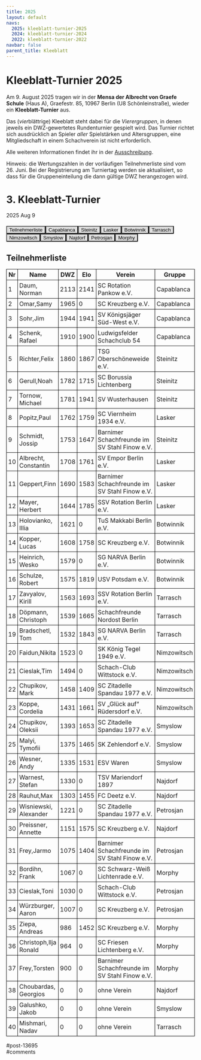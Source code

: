 ```yaml
---
title: 2025 
layout: default
navs:
  2025: kleeblatt-turnier-2025
  2024: kleeblatt-turnier-2024
  2022: kleeblatt-turnier-2022
navbar: false
parent_title: Kleeblatt
---
```

<div class="post-13695 page type-page status-publish hentry" id="post-13695">
<h1 class="entry-title">Kleeblatt-Turnier 2025</h1>
<div class="entry-content">
<p>Am 9. August 2025 tragen wir in der <strong>Mensa der Albrecht von Graefe Schule</strong> (Haus A), Graefestr. 85, 10967 Berlin (U8 Schönleinstraße), wieder ein <b>Kleeblatt-Turnier</b> aus.</p>
<p>Das (<i>vier</i>blättrige) Kleeblatt steht dabei für die <i>Vierergruppen</i>, in denen jeweils ein DWZ-gewertetes Rundenturnier gespielt wird. Das Turnier richtet sich ausdrücklich an Spieler <i>aller</i> Spielstärken und Altersgruppen, eine Mitgliedschaft in einem Schachverein ist nicht erforderlich.</p>
<p>Alle weiteren Informationen findet ihr in der <a href="https://www.narva-schach.de/wordpress/wp-content/uploads/2025/06/Kleeblatt-Turnier-2025.pdf">Ausschreibung</a>.</p>
<p>Hinweis: die Wertungszahlen in der vorläufigen Teilnehmerliste sind vom 26. Juni. Bei der Registrierung am Turniertag werden sie aktualisiert, so dass für die Gruppeneinteilung die dann gültige DWZ herangezogen wird.</p>
<div class="grtTournament">
<style><!--.grtTournament div.grtTab.grtTabInactive {
    display:none;
}

.grtTournament div.grtTab.grtTabActive {
    display:block;
}

.grtTournament button.grtButtonInactive,
.grtTournament button.grtButtonInitial {
    padding-left:20px;
    padding-right:20px;
}

.grtTournament button.grtButtonActive,
.grtTournament button.grtButtonActive:disabled {
    font-weight:bold;
    padding-left:10px;
    padding-right:10px;
}
--></style>
<style><!--.grtTournament .grtNav {
    margin-bottom:20px;
    margin-top:20px;
}

.grtTournament h1 {
    font-size: 20pt;
    font-weight: bold;
}

.grtTournament h2 {
    font-size: 16pt;
    font-weight: bold;
}

.grtTournament h3 {
    font-size: 14pt;
    font-weight: bold;
}

.grtTournament table {
    border-collapse: collapse;
}

.grtTournament td,th {
    border: 1px solid #000000;
    padding:4px;
}

.grtTournament button.grtButtonInactive,
.grtTournament button.grtButtonInitial {
    background:#dfdfdf;
}

.grtTournament button.grtButtonActive,
.grtTournament button.grtButtonActive:disabled {
    background:#cfcfcf;
    color:#0000FF;
}
--></style>
<h1>3. Kleeblatt-Turnier</h1>
<p><span>2025 Aug 9</span></p>
<div class="grtNav"><button class="grtButtonInitial" id="grtButton_playerList" onclick="grt.activateTab('playerList');">Teilnehmerliste</button><button class="grtButtonInactive" id="grtButton_ca0745fa-d468-494c-b060-5368c20f8c6e" onclick="grt.activateTab('ca0745fa-d468-494c-b060-5368c20f8c6e');">Capablanca</button><button class="grtButtonInactive" id="grtButton_79489a1b-5559-4c2a-b7fc-b583cad3f91d" onclick="grt.activateTab('79489a1b-5559-4c2a-b7fc-b583cad3f91d');">Steinitz</button><button class="grtButtonInactive" id="grtButton_8c116594-c864-4daf-bf81-3490ef7f3327" onclick="grt.activateTab('8c116594-c864-4daf-bf81-3490ef7f3327');">Lasker</button><button class="grtButtonInactive" id="grtButton_b9f77b8d-48c1-4122-b044-b807cdec7e9f" onclick="grt.activateTab('b9f77b8d-48c1-4122-b044-b807cdec7e9f');">Botwinnik</button><button class="grtButtonInactive" id="grtButton_79d79aac-e029-444c-8017-617652228744" onclick="grt.activateTab('79d79aac-e029-444c-8017-617652228744');">Tarrasch</button><button class="grtButtonInactive" id="grtButton_88b63ab9-6aa4-4f05-a385-f468de0a07b4" onclick="grt.activateTab('88b63ab9-6aa4-4f05-a385-f468de0a07b4');">Nimzowitsch</button><button class="grtButtonInactive" id="grtButton_192e453a-9ec0-4e51-a65a-4bfaa062b872" onclick="grt.activateTab('192e453a-9ec0-4e51-a65a-4bfaa062b872');">Smyslow</button><button class="grtButtonInactive" id="grtButton_44df9143-156f-4b19-a3be-22a27aab7a19" onclick="grt.activateTab('44df9143-156f-4b19-a3be-22a27aab7a19');">Najdorf</button><button class="grtButtonInactive" id="grtButton_90bf4e45-d521-44cf-ba51-490fe1b26625" onclick="grt.activateTab('90bf4e45-d521-44cf-ba51-490fe1b26625');">Petrosjan</button><button class="grtButtonInactive" id="grtButton_9005259a-1ee6-4e53-9993-e2169554ed1f" onclick="grt.activateTab('9005259a-1ee6-4e53-9993-e2169554ed1f');">Morphy</button></div>
<div class="grtTab grtTabActive" id="grtTab_playerList">
<h2>Teilnehmerliste</h2>
<table class="grtTable grtPlayerList clean swiss">
<thead>
<tr>
<th data-type="numeric">Nr</th>
<th>Name</th>
<th data-type="numeric">DWZ</th>
<th data-type="numeric">Elo</th>
<th>Verein</th>
<th>Gruppe</th>
</tr>
</thead>
<tbody>
<tr>
<td>1</td>
<td>Daum,​Norman</td>
<td>2113</td>
<td>2141</td>
<td>SC Rotation Pankow e.V.</td>
<td>Capablanca</td>
</tr>
<tr>
<td>2</td>
<td>Omar,​Samy</td>
<td>1965</td>
<td>0</td>
<td>SC Kreuzberg e.V.</td>
<td>Capablanca</td>
</tr>
<tr>
<td>3</td>
<td>Sohr,​Jim</td>
<td>1944</td>
<td>1941</td>
<td>SV Königsjäger Süd-West e.V.</td>
<td>Capablanca</td>
</tr>
<tr>
<td>4</td>
<td>Schenk,​Rafael</td>
<td>1910</td>
<td>1900</td>
<td>Ludwigsfelder Schachclub 54</td>
<td>Capablanca</td>
</tr>
<tr>
<td>5</td>
<td>Richter,​Felix</td>
<td>1860</td>
<td>1867</td>
<td>TSG Oberschöneweide e.V.</td>
<td>Steinitz</td>
</tr>
<tr>
<td>6</td>
<td>Gerull,​Noah</td>
<td>1782</td>
<td>1715</td>
<td>SC Borussia Lichtenberg</td>
<td>Steinitz</td>
</tr>
<tr>
<td>7</td>
<td>Tornow,​Michael</td>
<td>1781</td>
<td>1941</td>
<td>SV Wusterhausen</td>
<td>Steinitz</td>
</tr>
<tr>
<td>8</td>
<td>Popitz,​Paul</td>
<td>1762</td>
<td>1759</td>
<td>SC Viernheim 1934 e.V.</td>
<td>Lasker</td>
</tr>
<tr>
<td>9</td>
<td>Schmidt,​Jossip</td>
<td>1753</td>
<td>1647</td>
<td>Barnimer Schachfreunde im SV Stahl Finow e.V.</td>
<td>Steinitz</td>
</tr>
<tr>
<td>10</td>
<td>Albrecht,​Constantin</td>
<td>1708</td>
<td>1761</td>
<td>SV Empor Berlin e.V.</td>
<td>Lasker</td>
</tr>
<tr>
<td>11</td>
<td>Geppert,​Finn</td>
<td>1690</td>
<td>1583</td>
<td>Barnimer Schachfreunde im SV Stahl Finow e.V.</td>
<td>Lasker</td>
</tr>
<tr>
<td>12</td>
<td>Mayer,​Herbert</td>
<td>1644</td>
<td>1785</td>
<td>SSV Rotation Berlin e.V.</td>
<td>Lasker</td>
</tr>
<tr>
<td>13</td>
<td>Holovianko,​Illia</td>
<td>1621</td>
<td>0</td>
<td>TuS Makkabi Berlin e.V.</td>
<td>Botwinnik</td>
</tr>
<tr>
<td>14</td>
<td>Kopper,​Lucas</td>
<td>1608</td>
<td>1758</td>
<td>SC Kreuzberg e.V.</td>
<td>Botwinnik</td>
</tr>
<tr>
<td>15</td>
<td>Heinrich,​Wesko</td>
<td>1579</td>
<td>0</td>
<td>SG NARVA Berlin e.V.</td>
<td>Botwinnik</td>
</tr>
<tr>
<td>16</td>
<td>Schulze,​Robert</td>
<td>1575</td>
<td>1819</td>
<td>USV Potsdam e.V.</td>
<td>Botwinnik</td>
</tr>
<tr>
<td>17</td>
<td>Zavyalov,​Kirill</td>
<td>1563</td>
<td>1693</td>
<td>SSV Rotation Berlin e.V.</td>
<td>Tarrasch</td>
</tr>
<tr>
<td>18</td>
<td>Döpmann,​Christoph</td>
<td>1539</td>
<td>1665</td>
<td>Schachfreunde Nordost Berlin</td>
<td>Tarrasch</td>
</tr>
<tr>
<td>19</td>
<td>Bradschetl,​Tom</td>
<td>1532</td>
<td>1843</td>
<td>SG NARVA Berlin e.V.</td>
<td>Tarrasch</td>
</tr>
<tr>
<td>20</td>
<td>Faidun,​Nikita</td>
<td>1523</td>
<td>0</td>
<td>SK König Tegel 1949 e.V.</td>
<td>Nimzowitsch</td>
</tr>
<tr>
<td>21</td>
<td>Cieslak,​Tim</td>
<td>1494</td>
<td>0</td>
<td>Schach-Club Wittstock e.V.</td>
<td>Nimzowitsch</td>
</tr>
<tr>
<td>22</td>
<td>Chupikov,​Mark</td>
<td>1458</td>
<td>1409</td>
<td>SC Zitadelle Spandau 1977 e.V.</td>
<td>Nimzowitsch</td>
</tr>
<tr>
<td>23</td>
<td>Koppe,​Cordelia</td>
<td>1431</td>
<td>1661</td>
<td>SV „Glück auf“ Rüdersdorf e.V.</td>
<td>Nimzowitsch</td>
</tr>
<tr>
<td>24</td>
<td>Chupikov,​Oleksii</td>
<td>1393</td>
<td>1653</td>
<td>SC Zitadelle Spandau 1977 e.V.</td>
<td>Smyslow</td>
</tr>
<tr>
<td>25</td>
<td>Malyi,​Tymofii</td>
<td>1375</td>
<td>1465</td>
<td>SK Zehlendorf e.V.</td>
<td>Smyslow</td>
</tr>
<tr>
<td>26</td>
<td>Wesner,​Andy</td>
<td>1335</td>
<td>1531</td>
<td>ESV Waren</td>
<td>Smyslow</td>
</tr>
<tr>
<td>27</td>
<td>Warnest,​Stefan</td>
<td>1330</td>
<td>0</td>
<td>TSV Mariendorf 1897</td>
<td>Najdorf</td>
</tr>
<tr>
<td>28</td>
<td>Rauhut,​Max</td>
<td>1303</td>
<td>1455</td>
<td>FC Deetz e.V.</td>
<td>Najdorf</td>
</tr>
<tr>
<td>29</td>
<td>Wisniewski,​Alexander</td>
<td>1221</td>
<td>0</td>
<td>SC Zitadelle Spandau 1977 e.V.</td>
<td>Petrosjan</td>
</tr>
<tr>
<td>30</td>
<td>Preissner,​Annette</td>
<td>1151</td>
<td>1575</td>
<td>SC Kreuzberg e.V.</td>
<td>Najdorf</td>
</tr>
<tr>
<td>31</td>
<td>Frey,​Jarmo</td>
<td>1075</td>
<td>1404</td>
<td>Barnimer Schachfreunde im SV Stahl Finow e.V.</td>
<td>Petrosjan</td>
</tr>
<tr>
<td>32</td>
<td>Bordihn,​Frank</td>
<td>1067</td>
<td>0</td>
<td>SC Schwarz-Weiß Lichtenrade e.V.</td>
<td>Morphy</td>
</tr>
<tr>
<td>33</td>
<td>Cieslak,​Toni</td>
<td>1030</td>
<td>0</td>
<td>Schach-Club Wittstock e.V.</td>
<td>Petrosjan</td>
</tr>
<tr>
<td>34</td>
<td>Würzburger,​Aaron</td>
<td>1007</td>
<td>0</td>
<td>SC Kreuzberg e.V.</td>
<td>Petrosjan</td>
</tr>
<tr>
<td>35</td>
<td>Ziepa,​Andreas</td>
<td>986</td>
<td>1452</td>
<td>SC Kreuzberg e.V.</td>
<td>Morphy</td>
</tr>
<tr>
<td>36</td>
<td>Christoph,​Ilja Ronald</td>
<td>964</td>
<td>0</td>
<td>SC Friesen Lichtenberg e.V.</td>
<td>Morphy</td>
</tr>
<tr>
<td>37</td>
<td>Frey,​Torsten</td>
<td>900</td>
<td>0</td>
<td>Barnimer Schachfreunde im SV Stahl Finow e.V.</td>
<td>Morphy</td>
</tr>
<tr>
<td>38</td>
<td>Choubardas,​Georgios</td>
<td>0</td>
<td>0</td>
<td>ohne Verein</td>
<td>Najdorf</td>
</tr>
<tr>
<td>39</td>
<td>Galushko,​Jakob</td>
<td>0</td>
<td>0</td>
<td>ohne Verein</td>
<td>Smyslow</td>
</tr>
<tr>
<td>40</td>
<td>Mishmari,​Nadav</td>
<td>0</td>
<td>0</td>
<td>ohne Verein</td>
<td>Tarrasch</td>
</tr>
</tbody>
</table>
</div>
<div class="grtTab grtTabInactive" id="grtTab_ca0745fa-d468-494c-b060-5368c20f8c6e">
<h1>Capablanca</h1>
<h2>Rangliste</h2>
<table class="grtTable grtRanking clean swiss">
<thead>
<tr>
<th data-type="numeric">Platz</th>
<th>Name</th>
<th>Verein</th>
<th data-type="numeric">DWZ</th>
<th data-type="numeric">Elo</th>
<th data-type="numeric">Punkte</th>
<th data-type="numeric">SoBerg</th>
</tr>
</thead>
<tbody>
<tr>
<td>1</td>
<td>Schenk,​Rafael</td>
<td>Ludwigsfelder Schachclub 54</td>
<td>1910</td>
<td>1900</td>
<td>0.0</td>
<td>0.0</td>
</tr>
<tr>
<td>1</td>
<td>Sohr,​Jim</td>
<td>SV Königsjäger Süd-West e.V.</td>
<td>1944</td>
<td>1941</td>
<td>0.0</td>
<td>0.0</td>
</tr>
<tr>
<td>1</td>
<td>Omar,​Samy</td>
<td>SC Kreuzberg e.V.</td>
<td>1965</td>
<td>0</td>
<td>0.0</td>
<td>0.0</td>
</tr>
<tr>
<td>1</td>
<td>Daum,​Norman</td>
<td>SC Rotation Pankow e.V.</td>
<td>2113</td>
<td>2141</td>
<td>0.0</td>
<td>0.0</td>
</tr>
</tbody>
</table>
<h2>Paarungen der Runde 1</h2>
<table class="grtTable grtPairing clean swiss">
<thead>
<tr>
<th>Brett</th>
<th>Weiß</th>
<th></th>
<th>Schwarz</th>
<th>Ergebnis</th>
</tr>
</thead>
<tbody>
<tr>
<td>1</td>
<td>Daum,Norman</td>
<td> – </td>
<td>Schenk,Rafael</td>
<td>?:?</td>
</tr>
<tr>
<td>2</td>
<td>Sohr,Jim</td>
<td> – </td>
<td>Omar,Samy</td>
<td>?:?</td>
</tr>
</tbody>
</table>
<h2>Paarungen der Runde 2</h2>
<table class="grtTable grtPairing clean swiss">
<thead>
<tr>
<th>Brett</th>
<th>Weiß</th>
<th></th>
<th>Schwarz</th>
<th>Ergebnis</th>
</tr>
</thead>
<tbody>
<tr>
<td>1</td>
<td>Omar,Samy</td>
<td> – </td>
<td>Daum,Norman</td>
<td>?:?</td>
</tr>
<tr>
<td>2</td>
<td>Schenk,Rafael</td>
<td> – </td>
<td>Sohr,Jim</td>
<td>?:?</td>
</tr>
</tbody>
</table>
<h2>Paarungen der Runde 3</h2>
<table class="grtTable grtPairing clean swiss">
<thead>
<tr>
<th>Brett</th>
<th>Weiß</th>
<th></th>
<th>Schwarz</th>
<th>Ergebnis</th>
</tr>
</thead>
<tbody>
<tr>
<td>1</td>
<td>Daum,Norman</td>
<td> – </td>
<td>Sohr,Jim</td>
<td>?:?</td>
</tr>
<tr>
<td>2</td>
<td>Omar,Samy</td>
<td> – </td>
<td>Schenk,Rafael</td>
<td>?:?</td>
</tr>
</tbody>
</table>
</div>
<div class="grtTab grtTabInactive" id="grtTab_79489a1b-5559-4c2a-b7fc-b583cad3f91d">
<h1>Steinitz</h1>
<h2>Rangliste</h2>
<table class="grtTable grtRanking clean swiss">
<thead>
<tr>
<th data-type="numeric">Platz</th>
<th>Name</th>
<th>Verein</th>
<th data-type="numeric">DWZ</th>
<th data-type="numeric">Elo</th>
<th data-type="numeric">Punkte</th>
<th data-type="numeric">SoBerg</th>
</tr>
</thead>
<tbody>
<tr>
<td>1</td>
<td>Richter,​Felix</td>
<td>TSG Oberschöneweide e.V.</td>
<td>1860</td>
<td>1867</td>
<td>0.0</td>
<td>0.0</td>
</tr>
<tr>
<td>1</td>
<td>Gerull,​Noah</td>
<td>SC Borussia Lichtenberg</td>
<td>1782</td>
<td>1715</td>
<td>0.0</td>
<td>0.0</td>
</tr>
<tr>
<td>1</td>
<td>Tornow,​Michael</td>
<td>SV Wusterhausen</td>
<td>1781</td>
<td>1941</td>
<td>0.0</td>
<td>0.0</td>
</tr>
<tr>
<td>1</td>
<td>Schmidt,​Jossip</td>
<td>Barnimer Schachfreunde im SV Stahl Finow e.V.</td>
<td>1753</td>
<td>1647</td>
<td>0.0</td>
<td>0.0</td>
</tr>
</tbody>
</table>
<h2>Paarungen der Runde 1</h2>
<table class="grtTable grtPairing clean swiss">
<thead>
<tr>
<th>Brett</th>
<th>Weiß</th>
<th></th>
<th>Schwarz</th>
<th>Ergebnis</th>
</tr>
</thead>
<tbody>
<tr>
<td>1</td>
<td>Schmidt,Jossip</td>
<td> – </td>
<td>Richter,Felix</td>
<td>?:?</td>
</tr>
<tr>
<td>2</td>
<td>Gerull,Noah</td>
<td> – </td>
<td>Tornow,Michael</td>
<td>?:?</td>
</tr>
</tbody>
</table>
<h2>Paarungen der Runde 2</h2>
<table class="grtTable grtPairing clean swiss">
<thead>
<tr>
<th>Brett</th>
<th>Weiß</th>
<th></th>
<th>Schwarz</th>
<th>Ergebnis</th>
</tr>
</thead>
<tbody>
<tr>
<td>1</td>
<td>Tornow,Michael</td>
<td> – </td>
<td>Schmidt,Jossip</td>
<td>?:?</td>
</tr>
<tr>
<td>2</td>
<td>Richter,Felix</td>
<td> – </td>
<td>Gerull,Noah</td>
<td>?:?</td>
</tr>
</tbody>
</table>
<h2>Paarungen der Runde 3</h2>
<table class="grtTable grtPairing clean swiss">
<thead>
<tr>
<th>Brett</th>
<th>Weiß</th>
<th></th>
<th>Schwarz</th>
<th>Ergebnis</th>
</tr>
</thead>
<tbody>
<tr>
<td>1</td>
<td>Schmidt,Jossip</td>
<td> – </td>
<td>Gerull,Noah</td>
<td>?:?</td>
</tr>
<tr>
<td>2</td>
<td>Tornow,Michael</td>
<td> – </td>
<td>Richter,Felix</td>
<td>?:?</td>
</tr>
</tbody>
</table>
</div>
<div class="grtTab grtTabInactive" id="grtTab_8c116594-c864-4daf-bf81-3490ef7f3327">
<h1>Lasker</h1>
<h2>Rangliste</h2>
<table class="grtTable grtRanking clean swiss">
<thead>
<tr>
<th data-type="numeric">Platz</th>
<th>Name</th>
<th>Verein</th>
<th data-type="numeric">DWZ</th>
<th data-type="numeric">Elo</th>
<th data-type="numeric">Punkte</th>
<th data-type="numeric">SoBerg</th>
</tr>
</thead>
<tbody>
<tr>
<td>1</td>
<td>Mayer,​Herbert</td>
<td>SSV Rotation Berlin e.V.</td>
<td>1644</td>
<td>1785</td>
<td>0.0</td>
<td>0.0</td>
</tr>
<tr>
<td>1</td>
<td>Geppert,​Finn</td>
<td>Barnimer Schachfreunde im SV Stahl Finow e.V.</td>
<td>1690</td>
<td>1583</td>
<td>0.0</td>
<td>0.0</td>
</tr>
<tr>
<td>1</td>
<td>Popitz,​Paul</td>
<td>SC Viernheim 1934 e.V.</td>
<td>1762</td>
<td>1759</td>
<td>0.0</td>
<td>0.0</td>
</tr>
<tr>
<td>1</td>
<td>Albrecht,​Constantin</td>
<td>SV Empor Berlin e.V.</td>
<td>1708</td>
<td>1761</td>
<td>0.0</td>
<td>0.0</td>
</tr>
</tbody>
</table>
<h2>Paarungen der Runde 1</h2>
<table class="grtTable grtPairing clean swiss">
<thead>
<tr>
<th>Brett</th>
<th>Weiß</th>
<th></th>
<th>Schwarz</th>
<th>Ergebnis</th>
</tr>
</thead>
<tbody>
<tr>
<td>1</td>
<td>Albrecht,Constantin</td>
<td> – </td>
<td>Mayer,Herbert</td>
<td>?:?</td>
</tr>
<tr>
<td>2</td>
<td>Geppert,Finn</td>
<td> – </td>
<td>Popitz,Paul</td>
<td>?:?</td>
</tr>
</tbody>
</table>
<h2>Paarungen der Runde 2</h2>
<table class="grtTable grtPairing clean swiss">
<thead>
<tr>
<th>Brett</th>
<th>Weiß</th>
<th></th>
<th>Schwarz</th>
<th>Ergebnis</th>
</tr>
</thead>
<tbody>
<tr>
<td>1</td>
<td>Popitz,Paul</td>
<td> – </td>
<td>Albrecht,Constantin</td>
<td>?:?</td>
</tr>
<tr>
<td>2</td>
<td>Mayer,Herbert</td>
<td> – </td>
<td>Geppert,Finn</td>
<td>?:?</td>
</tr>
</tbody>
</table>
<h2>Paarungen der Runde 3</h2>
<table class="grtTable grtPairing clean swiss">
<thead>
<tr>
<th>Brett</th>
<th>Weiß</th>
<th></th>
<th>Schwarz</th>
<th>Ergebnis</th>
</tr>
</thead>
<tbody>
<tr>
<td>1</td>
<td>Albrecht,Constantin</td>
<td> – </td>
<td>Geppert,Finn</td>
<td>?:?</td>
</tr>
<tr>
<td>2</td>
<td>Popitz,Paul</td>
<td> – </td>
<td>Mayer,Herbert</td>
<td>?:?</td>
</tr>
</tbody>
</table>
</div>
<div class="grtTab grtTabInactive" id="grtTab_b9f77b8d-48c1-4122-b044-b807cdec7e9f">
<h1>Botwinnik</h1>
<h2>Rangliste</h2>
<table class="grtTable grtRanking clean swiss">
<thead>
<tr>
<th data-type="numeric">Platz</th>
<th>Name</th>
<th>Verein</th>
<th data-type="numeric">DWZ</th>
<th data-type="numeric">Elo</th>
<th data-type="numeric">Punkte</th>
<th data-type="numeric">SoBerg</th>
</tr>
</thead>
<tbody>
<tr>
<td>1</td>
<td>Holovianko,​Illia</td>
<td>TuS Makkabi Berlin e.V.</td>
<td>1621</td>
<td>0</td>
<td>0.0</td>
<td>0.0</td>
</tr>
<tr>
<td>1</td>
<td>Schulze,​Robert</td>
<td>USV Potsdam e.V.</td>
<td>1575</td>
<td>1819</td>
<td>0.0</td>
<td>0.0</td>
</tr>
<tr>
<td>1</td>
<td>Heinrich,​Wesko</td>
<td>SG NARVA Berlin e.V.</td>
<td>1579</td>
<td>0</td>
<td>0.0</td>
<td>0.0</td>
</tr>
<tr>
<td>1</td>
<td>Kopper,​Lucas</td>
<td>SC Kreuzberg e.V.</td>
<td>1608</td>
<td>1758</td>
<td>0.0</td>
<td>0.0</td>
</tr>
</tbody>
</table>
<h2>Paarungen der Runde 1</h2>
<table class="grtTable grtPairing clean swiss">
<thead>
<tr>
<th>Brett</th>
<th>Weiß</th>
<th></th>
<th>Schwarz</th>
<th>Ergebnis</th>
</tr>
</thead>
<tbody>
<tr>
<td>1</td>
<td>Kopper,Lucas</td>
<td> – </td>
<td>Holovianko,Illia</td>
<td>?:?</td>
</tr>
<tr>
<td>2</td>
<td>Schulze,Robert</td>
<td> – </td>
<td>Heinrich,Wesko</td>
<td>?:?</td>
</tr>
</tbody>
</table>
<h2>Paarungen der Runde 2</h2>
<table class="grtTable grtPairing clean swiss">
<thead>
<tr>
<th>Brett</th>
<th>Weiß</th>
<th></th>
<th>Schwarz</th>
<th>Ergebnis</th>
</tr>
</thead>
<tbody>
<tr>
<td>1</td>
<td>Heinrich,Wesko</td>
<td> – </td>
<td>Kopper,Lucas</td>
<td>?:?</td>
</tr>
<tr>
<td>2</td>
<td>Holovianko,Illia</td>
<td> – </td>
<td>Schulze,Robert</td>
<td>?:?</td>
</tr>
</tbody>
</table>
<h2>Paarungen der Runde 3</h2>
<table class="grtTable grtPairing clean swiss">
<thead>
<tr>
<th>Brett</th>
<th>Weiß</th>
<th></th>
<th>Schwarz</th>
<th>Ergebnis</th>
</tr>
</thead>
<tbody>
<tr>
<td>1</td>
<td>Kopper,Lucas</td>
<td> – </td>
<td>Schulze,Robert</td>
<td>?:?</td>
</tr>
<tr>
<td>2</td>
<td>Heinrich,Wesko</td>
<td> – </td>
<td>Holovianko,Illia</td>
<td>?:?</td>
</tr>
</tbody>
</table>
</div>
<div class="grtTab grtTabInactive" id="grtTab_79d79aac-e029-444c-8017-617652228744">
<h1>Tarrasch</h1>
<h2>Rangliste</h2>
<table class="grtTable grtRanking clean swiss">
<thead>
<tr>
<th data-type="numeric">Platz</th>
<th>Name</th>
<th>Verein</th>
<th data-type="numeric">DWZ</th>
<th data-type="numeric">Elo</th>
<th data-type="numeric">Punkte</th>
<th data-type="numeric">SoBerg</th>
</tr>
</thead>
<tbody>
<tr>
<td>1</td>
<td>Döpmann,​Christoph</td>
<td>Schachfreunde Nordost Berlin</td>
<td>1539</td>
<td>1665</td>
<td>0.0</td>
<td>0.0</td>
</tr>
<tr>
<td>1</td>
<td>Bradschetl,​Tom</td>
<td>SG NARVA Berlin e.V.</td>
<td>1532</td>
<td>1843</td>
<td>0.0</td>
<td>0.0</td>
</tr>
<tr>
<td>1</td>
<td>Zavyalov,​Kirill</td>
<td>SSV Rotation Berlin e.V.</td>
<td>1563</td>
<td>1693</td>
<td>0.0</td>
<td>0.0</td>
</tr>
<tr>
<td>1</td>
<td>Mishmari,​Nadav</td>
<td>ohne Verein</td>
<td>0</td>
<td>0</td>
<td>0.0</td>
<td>0.0</td>
</tr>
</tbody>
</table>
<h2>Paarungen der Runde 1</h2>
<table class="grtTable grtPairing clean swiss">
<thead>
<tr>
<th>Brett</th>
<th>Weiß</th>
<th></th>
<th>Schwarz</th>
<th>Ergebnis</th>
</tr>
</thead>
<tbody>
<tr>
<td>1</td>
<td>Mishmari,Nadav</td>
<td> – </td>
<td>Döpmann,Christoph</td>
<td>?:?</td>
</tr>
<tr>
<td>2</td>
<td>Bradschetl,Tom</td>
<td> – </td>
<td>Zavyalov,Kirill</td>
<td>?:?</td>
</tr>
</tbody>
</table>
<h2>Paarungen der Runde 2</h2>
<table class="grtTable grtPairing clean swiss">
<thead>
<tr>
<th>Brett</th>
<th>Weiß</th>
<th></th>
<th>Schwarz</th>
<th>Ergebnis</th>
</tr>
</thead>
<tbody>
<tr>
<td>1</td>
<td>Zavyalov,Kirill</td>
<td> – </td>
<td>Mishmari,Nadav</td>
<td>?:?</td>
</tr>
<tr>
<td>2</td>
<td>Döpmann,Christoph</td>
<td> – </td>
<td>Bradschetl,Tom</td>
<td>?:?</td>
</tr>
</tbody>
</table>
<h2>Paarungen der Runde 3</h2>
<table class="grtTable grtPairing clean swiss">
<thead>
<tr>
<th>Brett</th>
<th>Weiß</th>
<th></th>
<th>Schwarz</th>
<th>Ergebnis</th>
</tr>
</thead>
<tbody>
<tr>
<td>1</td>
<td>Mishmari,Nadav</td>
<td> – </td>
<td>Bradschetl,Tom</td>
<td>?:?</td>
</tr>
<tr>
<td>2</td>
<td>Zavyalov,Kirill</td>
<td> – </td>
<td>Döpmann,Christoph</td>
<td>?:?</td>
</tr>
</tbody>
</table>
</div>
<div class="grtTab grtTabInactive" id="grtTab_88b63ab9-6aa4-4f05-a385-f468de0a07b4">
<h1>Nimzowitsch</h1>
<h2>Rangliste</h2>
<table class="grtTable grtRanking clean swiss">
<thead>
<tr>
<th data-type="numeric">Platz</th>
<th>Name</th>
<th>Verein</th>
<th data-type="numeric">DWZ</th>
<th data-type="numeric">Elo</th>
<th data-type="numeric">Punkte</th>
<th data-type="numeric">SoBerg</th>
</tr>
</thead>
<tbody>
<tr>
<td>1</td>
<td>Faidun,​Nikita</td>
<td>SK König Tegel 1949 e.V.</td>
<td>1523</td>
<td>0</td>
<td>0.0</td>
<td>0.0</td>
</tr>
<tr>
<td>1</td>
<td>Cieslak,​Tim</td>
<td>Schach-Club Wittstock e.V.</td>
<td>1494</td>
<td>0</td>
<td>0.0</td>
<td>0.0</td>
</tr>
<tr>
<td>1</td>
<td>Koppe,​Cordelia</td>
<td>SV „Glück auf“ Rüdersdorf e.V.</td>
<td>1431</td>
<td>1661</td>
<td>0.0</td>
<td>0.0</td>
</tr>
<tr>
<td>1</td>
<td>Chupikov,​Mark</td>
<td>SC Zitadelle Spandau 1977 e.V.</td>
<td>1458</td>
<td>1409</td>
<td>0.0</td>
<td>0.0</td>
</tr>
</tbody>
</table>
<h2>Paarungen der Runde 1</h2>
<table class="grtTable grtPairing clean swiss">
<thead>
<tr>
<th>Brett</th>
<th>Weiß</th>
<th></th>
<th>Schwarz</th>
<th>Ergebnis</th>
</tr>
</thead>
<tbody>
<tr>
<td>1</td>
<td>Chupikov,Mark</td>
<td> – </td>
<td>Faidun,Nikita</td>
<td>?:?</td>
</tr>
<tr>
<td>2</td>
<td>Cieslak,Tim</td>
<td> – </td>
<td>Koppe,Cordelia</td>
<td>?:?</td>
</tr>
</tbody>
</table>
<h2>Paarungen der Runde 2</h2>
<table class="grtTable grtPairing clean swiss">
<thead>
<tr>
<th>Brett</th>
<th>Weiß</th>
<th></th>
<th>Schwarz</th>
<th>Ergebnis</th>
</tr>
</thead>
<tbody>
<tr>
<td>1</td>
<td>Koppe,Cordelia</td>
<td> – </td>
<td>Chupikov,Mark</td>
<td>?:?</td>
</tr>
<tr>
<td>2</td>
<td>Faidun,Nikita</td>
<td> – </td>
<td>Cieslak,Tim</td>
<td>?:?</td>
</tr>
</tbody>
</table>
<h2>Paarungen der Runde 3</h2>
<table class="grtTable grtPairing clean swiss">
<thead>
<tr>
<th>Brett</th>
<th>Weiß</th>
<th></th>
<th>Schwarz</th>
<th>Ergebnis</th>
</tr>
</thead>
<tbody>
<tr>
<td>1</td>
<td>Chupikov,Mark</td>
<td> – </td>
<td>Cieslak,Tim</td>
<td>?:?</td>
</tr>
<tr>
<td>2</td>
<td>Koppe,Cordelia</td>
<td> – </td>
<td>Faidun,Nikita</td>
<td>?:?</td>
</tr>
</tbody>
</table>
</div>
<div class="grtTab grtTabInactive" id="grtTab_192e453a-9ec0-4e51-a65a-4bfaa062b872">
<h1>Smyslow</h1>
<h2>Rangliste</h2>
<table class="grtTable grtRanking clean swiss">
<thead>
<tr>
<th data-type="numeric">Platz</th>
<th>Name</th>
<th>Verein</th>
<th data-type="numeric">DWZ</th>
<th data-type="numeric">Elo</th>
<th data-type="numeric">Punkte</th>
<th data-type="numeric">SoBerg</th>
</tr>
</thead>
<tbody>
<tr>
<td>1</td>
<td>Chupikov,​Oleksii</td>
<td>SC Zitadelle Spandau 1977 e.V.</td>
<td>1393</td>
<td>1653</td>
<td>0.0</td>
<td>0.0</td>
</tr>
<tr>
<td>1</td>
<td>Malyi,​Tymofii</td>
<td>SK Zehlendorf e.V.</td>
<td>1375</td>
<td>1465</td>
<td>0.0</td>
<td>0.0</td>
</tr>
<tr>
<td>1</td>
<td>Galushko,​Jakob</td>
<td>ohne Verein</td>
<td>0</td>
<td>0</td>
<td>0.0</td>
<td>0.0</td>
</tr>
<tr>
<td>1</td>
<td>Wesner,​Andy</td>
<td>ESV Waren</td>
<td>1335</td>
<td>1531</td>
<td>0.0</td>
<td>0.0</td>
</tr>
</tbody>
</table>
<h2>Paarungen der Runde 1</h2>
<table class="grtTable grtPairing clean swiss">
<thead>
<tr>
<th>Brett</th>
<th>Weiß</th>
<th></th>
<th>Schwarz</th>
<th>Ergebnis</th>
</tr>
</thead>
<tbody>
<tr>
<td>1</td>
<td>Wesner,Andy</td>
<td> – </td>
<td>Chupikov,Oleksii</td>
<td>?:?</td>
</tr>
<tr>
<td>2</td>
<td>Malyi,Tymofii</td>
<td> – </td>
<td>Galushko,Jakob</td>
<td>?:?</td>
</tr>
</tbody>
</table>
<h2>Paarungen der Runde 2</h2>
<table class="grtTable grtPairing clean swiss">
<thead>
<tr>
<th>Brett</th>
<th>Weiß</th>
<th></th>
<th>Schwarz</th>
<th>Ergebnis</th>
</tr>
</thead>
<tbody>
<tr>
<td>1</td>
<td>Galushko,Jakob</td>
<td> – </td>
<td>Wesner,Andy</td>
<td>?:?</td>
</tr>
<tr>
<td>2</td>
<td>Chupikov,Oleksii</td>
<td> – </td>
<td>Malyi,Tymofii</td>
<td>?:?</td>
</tr>
</tbody>
</table>
<h2>Paarungen der Runde 3</h2>
<table class="grtTable grtPairing clean swiss">
<thead>
<tr>
<th>Brett</th>
<th>Weiß</th>
<th></th>
<th>Schwarz</th>
<th>Ergebnis</th>
</tr>
</thead>
<tbody>
<tr>
<td>1</td>
<td>Wesner,Andy</td>
<td> – </td>
<td>Malyi,Tymofii</td>
<td>?:?</td>
</tr>
<tr>
<td>2</td>
<td>Galushko,Jakob</td>
<td> – </td>
<td>Chupikov,Oleksii</td>
<td>?:?</td>
</tr>
</tbody>
</table>
</div>
<div class="grtTab grtTabInactive" id="grtTab_44df9143-156f-4b19-a3be-22a27aab7a19">
<h1>Najdorf</h1>
<h2>Rangliste</h2>
<table class="grtTable grtRanking clean swiss">
<thead>
<tr>
<th data-type="numeric">Platz</th>
<th>Name</th>
<th>Verein</th>
<th data-type="numeric">DWZ</th>
<th data-type="numeric">Elo</th>
<th data-type="numeric">Punkte</th>
<th data-type="numeric">SoBerg</th>
</tr>
</thead>
<tbody>
<tr>
<td>1</td>
<td>Rauhut,​Max</td>
<td>FC Deetz e.V.</td>
<td>1303</td>
<td>1455</td>
<td>0.0</td>
<td>0.0</td>
</tr>
<tr>
<td>1</td>
<td>Choubardas,​Georgios</td>
<td>ohne Verein</td>
<td>0</td>
<td>0</td>
<td>0.0</td>
<td>0.0</td>
</tr>
<tr>
<td>1</td>
<td>Preissner,​Annette</td>
<td>SC Kreuzberg e.V.</td>
<td>1151</td>
<td>1575</td>
<td>0.0</td>
<td>0.0</td>
</tr>
<tr>
<td>1</td>
<td>Warnest,​Stefan</td>
<td>TSV Mariendorf 1897</td>
<td>1330</td>
<td>0</td>
<td>0.0</td>
<td>0.0</td>
</tr>
</tbody>
</table>
<h2>Paarungen der Runde 1</h2>
<table class="grtTable grtPairing clean swiss">
<thead>
<tr>
<th>Brett</th>
<th>Weiß</th>
<th></th>
<th>Schwarz</th>
<th>Ergebnis</th>
</tr>
</thead>
<tbody>
<tr>
<td>1</td>
<td>Warnest,Stefan</td>
<td> – </td>
<td>Rauhut,Max</td>
<td>?:?</td>
</tr>
<tr>
<td>2</td>
<td>Choubardas,Georgios</td>
<td> – </td>
<td>Preissner,Annette</td>
<td>?:?</td>
</tr>
</tbody>
</table>
<h2>Paarungen der Runde 2</h2>
<table class="grtTable grtPairing clean swiss">
<thead>
<tr>
<th>Brett</th>
<th>Weiß</th>
<th></th>
<th>Schwarz</th>
<th>Ergebnis</th>
</tr>
</thead>
<tbody>
<tr>
<td>1</td>
<td>Preissner,Annette</td>
<td> – </td>
<td>Warnest,Stefan</td>
<td>?:?</td>
</tr>
<tr>
<td>2</td>
<td>Rauhut,Max</td>
<td> – </td>
<td>Choubardas,Georgios</td>
<td>?:?</td>
</tr>
</tbody>
</table>
<h2>Paarungen der Runde 3</h2>
<table class="grtTable grtPairing clean swiss">
<thead>
<tr>
<th>Brett</th>
<th>Weiß</th>
<th></th>
<th>Schwarz</th>
<th>Ergebnis</th>
</tr>
</thead>
<tbody>
<tr>
<td>1</td>
<td>Warnest,Stefan</td>
<td> – </td>
<td>Choubardas,Georgios</td>
<td>?:?</td>
</tr>
<tr>
<td>2</td>
<td>Preissner,Annette</td>
<td> – </td>
<td>Rauhut,Max</td>
<td>?:?</td>
</tr>
</tbody>
</table>
</div>
<div class="grtTab grtTabInactive" id="grtTab_90bf4e45-d521-44cf-ba51-490fe1b26625">
<h1>Petrosjan</h1>
<h2>Rangliste</h2>
<table class="grtTable grtRanking clean swiss">
<thead>
<tr>
<th data-type="numeric">Platz</th>
<th>Name</th>
<th>Verein</th>
<th data-type="numeric">DWZ</th>
<th data-type="numeric">Elo</th>
<th data-type="numeric">Punkte</th>
<th data-type="numeric">SoBerg</th>
</tr>
</thead>
<tbody>
<tr>
<td>1</td>
<td>Cieslak,​Toni</td>
<td>Schach-Club Wittstock e.V.</td>
<td>1030</td>
<td>0</td>
<td>0.0</td>
<td>0.0</td>
</tr>
<tr>
<td>1</td>
<td>Würzburger,​Aaron</td>
<td>SC Kreuzberg e.V.</td>
<td>1007</td>
<td>0</td>
<td>0.0</td>
<td>0.0</td>
</tr>
<tr>
<td>1</td>
<td>Frey,​Jarmo</td>
<td>Barnimer Schachfreunde im SV Stahl Finow e.V.</td>
<td>1075</td>
<td>1404</td>
<td>0.0</td>
<td>0.0</td>
</tr>
<tr>
<td>1</td>
<td>Wisniewski,​Alexander</td>
<td>SC Zitadelle Spandau 1977 e.V.</td>
<td>1221</td>
<td>0</td>
<td>0.0</td>
<td>0.0</td>
</tr>
</tbody>
</table>
<h2>Paarungen der Runde 1</h2>
<table class="grtTable grtPairing clean swiss">
<thead>
<tr>
<th>Brett</th>
<th>Weiß</th>
<th></th>
<th>Schwarz</th>
<th>Ergebnis</th>
</tr>
</thead>
<tbody>
<tr>
<td>1</td>
<td>Wisniewski,Alexander</td>
<td> – </td>
<td>Cieslak,Toni</td>
<td>?:?</td>
</tr>
<tr>
<td>2</td>
<td>Würzburger,Aaron</td>
<td> – </td>
<td>Frey,Jarmo</td>
<td>?:?</td>
</tr>
</tbody>
</table>
<h2>Paarungen der Runde 2</h2>
<table class="grtTable grtPairing clean swiss">
<thead>
<tr>
<th>Brett</th>
<th>Weiß</th>
<th></th>
<th>Schwarz</th>
<th>Ergebnis</th>
</tr>
</thead>
<tbody>
<tr>
<td>1</td>
<td>Frey,Jarmo</td>
<td> – </td>
<td>Wisniewski,Alexander</td>
<td>?:?</td>
</tr>
<tr>
<td>2</td>
<td>Cieslak,Toni</td>
<td> – </td>
<td>Würzburger,Aaron</td>
<td>?:?</td>
</tr>
</tbody>
</table>
<h2>Paarungen der Runde 3</h2>
<table class="grtTable grtPairing clean swiss">
<thead>
<tr>
<th>Brett</th>
<th>Weiß</th>
<th></th>
<th>Schwarz</th>
<th>Ergebnis</th>
</tr>
</thead>
<tbody>
<tr>
<td>1</td>
<td>Wisniewski,Alexander</td>
<td> – </td>
<td>Würzburger,Aaron</td>
<td>?:?</td>
</tr>
<tr>
<td>2</td>
<td>Frey,Jarmo</td>
<td> – </td>
<td>Cieslak,Toni</td>
<td>?:?</td>
</tr>
</tbody>
</table>
</div>
<div class="grtTab grtTabInactive" id="grtTab_9005259a-1ee6-4e53-9993-e2169554ed1f">
<h1>Morphy</h1>
<h2>Rangliste</h2>
<table class="grtTable grtRanking clean swiss">
<thead>
<tr>
<th data-type="numeric">Platz</th>
<th>Name</th>
<th>Verein</th>
<th data-type="numeric">DWZ</th>
<th data-type="numeric">Elo</th>
<th data-type="numeric">Punkte</th>
<th data-type="numeric">SoBerg</th>
</tr>
</thead>
<tbody>
<tr>
<td>1</td>
<td>Ziepa,​Andreas</td>
<td>SC Kreuzberg e.V.</td>
<td>986</td>
<td>1452</td>
<td>0.0</td>
<td>0.0</td>
</tr>
<tr>
<td>1</td>
<td>Christoph,​Ilja Ronald</td>
<td>SC Friesen Lichtenberg e.V.</td>
<td>964</td>
<td>0</td>
<td>0.0</td>
<td>0.0</td>
</tr>
<tr>
<td>1</td>
<td>Bordihn,​Frank</td>
<td>SC Schwarz-Weiß Lichtenrade e.V.</td>
<td>1067</td>
<td>0</td>
<td>0.0</td>
<td>0.0</td>
</tr>
<tr>
<td>1</td>
<td>Frey,​Torsten</td>
<td>Barnimer Schachfreunde im SV Stahl Finow e.V.</td>
<td>900</td>
<td>0</td>
<td>0.0</td>
<td>0.0</td>
</tr>
</tbody>
</table>
<h2>Paarungen der Runde 1</h2>
<table class="grtTable grtPairing clean swiss">
<thead>
<tr>
<th>Brett</th>
<th>Weiß</th>
<th></th>
<th>Schwarz</th>
<th>Ergebnis</th>
</tr>
</thead>
<tbody>
<tr>
<td>1</td>
<td>Frey,Torsten</td>
<td> – </td>
<td>Ziepa,Andreas</td>
<td>?:?</td>
</tr>
<tr>
<td>2</td>
<td>Christoph,Ilja Ronald</td>
<td> – </td>
<td>Bordihn,Frank</td>
<td>?:?</td>
</tr>
</tbody>
</table>
<h2>Paarungen der Runde 2</h2>
<table class="grtTable grtPairing clean swiss">
<thead>
<tr>
<th>Brett</th>
<th>Weiß</th>
<th></th>
<th>Schwarz</th>
<th>Ergebnis</th>
</tr>
</thead>
<tbody>
<tr>
<td>1</td>
<td>Bordihn,Frank</td>
<td> – </td>
<td>Frey,Torsten</td>
<td>?:?</td>
</tr>
<tr>
<td>2</td>
<td>Ziepa,Andreas</td>
<td> – </td>
<td>Christoph,Ilja Ronald</td>
<td>?:?</td>
</tr>
</tbody>
</table>
<h2>Paarungen der Runde 3</h2>
<table class="grtTable grtPairing clean swiss">
<thead>
<tr>
<th>Brett</th>
<th>Weiß</th>
<th></th>
<th>Schwarz</th>
<th>Ergebnis</th>
</tr>
</thead>
<tbody>
<tr>
<td>1</td>
<td>Frey,Torsten</td>
<td> – </td>
<td>Christoph,Ilja Ronald</td>
<td>?:?</td>
</tr>
<tr>
<td>2</td>
<td>Bordihn,Frank</td>
<td> – </td>
<td>Ziepa,Andreas</td>
<td>?:?</td>
</tr>
</tbody>
</table>
</div>
<p><script>//<!--
try {
    grt = grt;
}
catch (e) {
    grt = {};
}

grt.activateTab = function(id) {
    let button = document.getElementById("grtButton_" + id);
    let tab = document.getElementById("grtTab_" + id);
    let previousButton = document.getElementsByClassName("grtButtonActive")[0];
    let previousTab = document.getElementsByClassName("grtTabActive")[0];

    previousButton.disabled=false;
    previousButton.classList.replace("grtButtonActive","grtButtonInactive");

    button.style.width=button.getBoundingClientRect().width;
    button.style.paddingLeft="auto";
    button.style.paddingRight="auto";
    button.disabled=true;
    button.classList.replace("grtButtonInactive", "grtButtonActive");

    previousTab.classList.replace("grtTabActive","grtTabInactive");
    tab.classList.replace("grtTabInactive","grtTabActive");

};

(function(){
    let button = document.getElementsByClassName("grtButtonInitial")[0];
    button.style.width=button.getBoundingClientRect().width;
    button.style.paddingLeft="auto";
    button.style.paddingRight="auto";
    button.disabled=true;
    button.classList.replace("grtButtonInitial", "grtButtonActive");
})();
//-->
</script></p></div>
</div><!-- .entry-content -->
</div> #post-13695 
<div id="comments">
</div> #comments 
